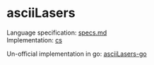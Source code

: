# asciiLasers

Language specification: [specs.md](./docs/specs.md)  
Implementation: [cs](https://github.com/ProkopRandacek/asciiLasers/tree/main/cs)  
  
Un-official implementation in go: [asciiLasers-go](https://github.com/marekmaskarinec/asciiLasers-go)
